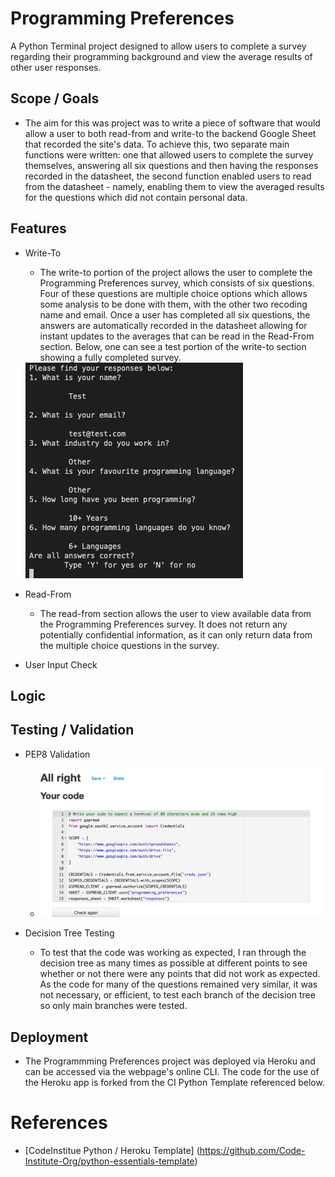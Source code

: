 # Programming Preferences
A Python Terminal project designed to allow users to complete a survey regarding their programming background and view the average results of other user responses. 

## Scope / Goals

* The aim for this was project was to write a piece of software that would allow a user to both read-from and write-to the backend Google Sheet that recorded the site's data. To achieve this, two separate main functions were written: one that allowed users to complete the survey themselves, answering all six questions and then having the responses recorded in the datasheet, the second function enabled users to read from the datasheet - namely, enabling them to view the averaged results for the questions which did not contain personal data. 

## Features

* Write-To
    * The write-to portion of the project allows the user to complete the Programming Preferences survey, which consists of six questions. Four of these questions are multiple choice options which allows some analysis to be done with them, with the other two recoding name and email. Once a user has completed all six questions, the answers are automatically recorded in the datasheet allowing for instant updates to the averages that can be read in the Read-From section. Below, one can see a test portion of the write-to section showing a fully completed survey. 
    <img src="assets/write-to.png" alt="Image of completed survey.">

* Read-From
    * The read-from section allows the user to view available data from the Programming Preferences survey. It does not return any potentially confidential information, as it can only return data from the multiple choice questions in the survey. 

* User Input Check

## Logic

## Testing / Validation 

* PEP8 Validation
    * <img src="assets/pep8-validation.png" alt="Image of PEP8 validator stating no errors found.">

* Decision Tree Testing
    * To test that the code was working as expected, I ran through the decision tree as many times as possible at different points to see whether or not there were any points that did not work as expected. As the code for many of the questions remained very similar, it was not necessary, or efficient, to test each branch of the decision tree so only main branches were tested.

## Deployment

* The Programmming Preferences project was deployed via Heroku and can be accessed via the webpage's online CLI. The code for the use of the Heroku app is forked from the CI Python Template referenced below.

# References

* [CodeInstitue Python / Heroku Template] (https://github.com/Code-Institute-Org/python-essentials-template)

